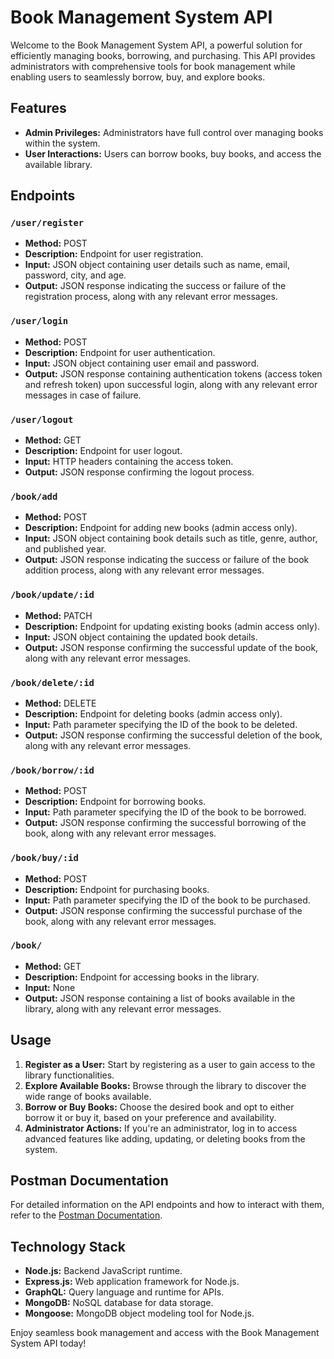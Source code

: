 # Book Management System API

Welcome to the Book Management System API, a powerful solution for efficiently managing books, borrowing, and purchasing. This API provides administrators with comprehensive tools for book management while enabling users to seamlessly borrow, buy, and explore books.

## Features

- **Admin Privileges:** Administrators have full control over managing books within the system.
- **User Interactions:** Users can borrow books, buy books, and access the available library.

## Endpoints

### `/user/register`

- **Method:** POST
- **Description:** Endpoint for user registration.
- **Input:** JSON object containing user details such as name, email, password, city, and age.
- **Output:** JSON response indicating the success or failure of the registration process, along with any relevant error messages.

### `/user/login`

- **Method:** POST
- **Description:** Endpoint for user authentication.
- **Input:** JSON object containing user email and password.
- **Output:** JSON response containing authentication tokens (access token and refresh token) upon successful login, along with any relevant error messages in case of failure.

### `/user/logout`

- **Method:** GET
- **Description:** Endpoint for user logout.
- **Input:** HTTP headers containing the access token.
- **Output:** JSON response confirming the logout process.

### `/book/add`

- **Method:** POST
- **Description:** Endpoint for adding new books (admin access only).
- **Input:** JSON object containing book details such as title, genre, author, and published year.
- **Output:** JSON response indicating the success or failure of the book addition process, along with any relevant error messages.

### `/book/update/:id`

- **Method:** PATCH
- **Description:** Endpoint for updating existing books (admin access only).
- **Input:** JSON object containing the updated book details.
- **Output:** JSON response confirming the successful update of the book, along with any relevant error messages.

### `/book/delete/:id`

- **Method:** DELETE
- **Description:** Endpoint for deleting books (admin access only).
- **Input:** Path parameter specifying the ID of the book to be deleted.
- **Output:** JSON response confirming the successful deletion of the book, along with any relevant error messages.

### `/book/borrow/:id`

- **Method:** POST
- **Description:** Endpoint for borrowing books.
- **Input:** Path parameter specifying the ID of the book to be borrowed.
- **Output:** JSON response confirming the successful borrowing of the book, along with any relevant error messages.

### `/book/buy/:id`

- **Method:** POST
- **Description:** Endpoint for purchasing books.
- **Input:** Path parameter specifying the ID of the book to be purchased.
- **Output:** JSON response confirming the successful purchase of the book, along with any relevant error messages.

### `/book/`

- **Method:** GET
- **Description:** Endpoint for accessing books in the library.
- **Input:** None
- **Output:** JSON response containing a list of books available in the library, along with any relevant error messages.

## Usage

1. **Register as a User:** Start by registering as a user to gain access to the library functionalities.
2. **Explore Available Books:** Browse through the library to discover the wide range of books available.
3. **Borrow or Buy Books:** Choose the desired book and opt to either borrow it or buy it, based on your preference and availability.
4. **Administrator Actions:** If you're an administrator, log in to access advanced features like adding, updating, or deleting books from the system.

## Postman Documentation

For detailed information on the API endpoints and how to interact with them, refer to the [Postman Documentation](https://documenter.getpostman.com/view/31970826/2sA2xnxpYD).

## Technology Stack

- **Node.js:** Backend JavaScript runtime.
- **Express.js:** Web application framework for Node.js.
- **GraphQL:** Query language and runtime for APIs.
- **MongoDB:** NoSQL database for data storage.
- **Mongoose:** MongoDB object modeling tool for Node.js.

Enjoy seamless book management and access with the Book Management System API today!

